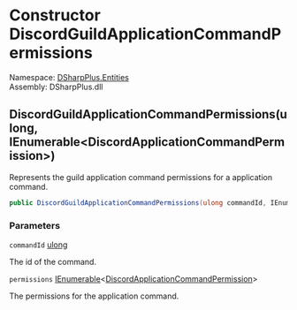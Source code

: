 # Constructor DiscordGuildApplicationCommandPermissions

Namespace: [DSharpPlus.Entities](DSharpPlus.Entities.md)  
Assembly: DSharpPlus.dll

## <a id="DSharpPlus_Entities_DiscordGuildApplicationCommandPermissions__ctor_System_UInt64_System_Collections_Generic_IEnumerable_DSharpPlus_Entities_DiscordApplicationCommandPermission__"></a>DiscordGuildApplicationCommandPermissions\(ulong, IEnumerable<DiscordApplicationCommandPermission\>\)

Represents the guild application command permissions for a application command.

```csharp
public DiscordGuildApplicationCommandPermissions(ulong commandId, IEnumerable<DiscordApplicationCommandPermission> permissions)
```

### Parameters

`commandId` [ulong](https://learn.microsoft.com/dotnet/api/system.uint64)

The id of the command.

`permissions` [IEnumerable](https://learn.microsoft.com/dotnet/api/system.collections.generic.ienumerable\-1)<[DiscordApplicationCommandPermission](DSharpPlus.Entities.DiscordApplicationCommandPermission.md)\>

The permissions for the application command.

